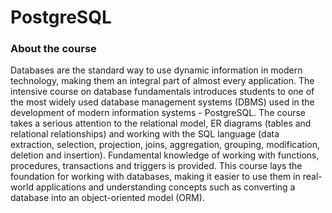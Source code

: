 # PostgreSQL

### About the course

Databases are the standard way to use dynamic information in modern technology, making them an integral part of almost every application. The intensive course on database fundamentals introduces students to one of the most widely used database management systems (DBMS) used in the development of modern information systems - PostgreSQL. The course takes a serious attention to the relational model, ER diagrams (tables and relational relationships) and working with the SQL language (data extraction, selection, projection, joins, aggregation, grouping, modification, deletion and insertion). Fundamental knowledge of working with functions, procedures, transactions and triggers is provided. This course lays the foundation for working with databases, making it easier to use them in real-world applications and understanding concepts such as converting a database into an object-oriented model (ORM).
